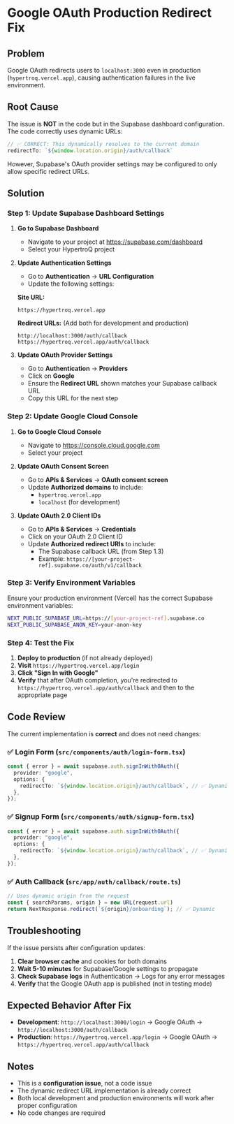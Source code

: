 # Google OAuth Production Redirect Fix

## Problem
Google OAuth redirects users to `localhost:3000` even in production (`hypertroq.vercel.app`), causing authentication failures in the live environment.

## Root Cause
The issue is **NOT** in the code but in the Supabase dashboard configuration. The code correctly uses dynamic URLs:

```typescript
// ✅ CORRECT: This dynamically resolves to the current domain
redirectTo: `${window.location.origin}/auth/callback`
```

However, Supabase's OAuth provider settings may be configured to only allow specific redirect URLs.

## Solution

### Step 1: Update Supabase Dashboard Settings

1. **Go to Supabase Dashboard**
   - Navigate to your project at https://supabase.com/dashboard
   - Select your HypertroQ project

2. **Update Authentication Settings**
   - Go to **Authentication** → **URL Configuration**
   - Update the following settings:

   **Site URL:**
   ```
   https://hypertroq.vercel.app
   ```

   **Redirect URLs:** (Add both for development and production)
   ```
   http://localhost:3000/auth/callback
   https://hypertroq.vercel.app/auth/callback
   ```

3. **Update OAuth Provider Settings**
   - Go to **Authentication** → **Providers**
   - Click on **Google**
   - Ensure the **Redirect URL** shown matches your Supabase callback URL
   - Copy this URL for the next step

### Step 2: Update Google Cloud Console

1. **Go to Google Cloud Console**
   - Navigate to https://console.cloud.google.com
   - Select your project

2. **Update OAuth Consent Screen**
   - Go to **APIs & Services** → **OAuth consent screen**
   - Update **Authorized domains** to include:
     - `hypertroq.vercel.app`
     - `localhost` (for development)

3. **Update OAuth 2.0 Client IDs**
   - Go to **APIs & Services** → **Credentials**
   - Click on your OAuth 2.0 Client ID
   - Update **Authorized redirect URIs** to include:
     - The Supabase callback URL (from Step 1.3)
     - Example: `https://[your-project-ref].supabase.co/auth/v1/callback`

### Step 3: Verify Environment Variables

Ensure your production environment (Vercel) has the correct Supabase environment variables:

```bash
NEXT_PUBLIC_SUPABASE_URL=https://[your-project-ref].supabase.co
NEXT_PUBLIC_SUPABASE_ANON_KEY=your-anon-key
```

### Step 4: Test the Fix

1. **Deploy to production** (if not already deployed)
2. **Visit** `https://hypertroq.vercel.app/login`
3. **Click "Sign In with Google"**
4. **Verify** that after OAuth completion, you're redirected to `https://hypertroq.vercel.app/auth/callback` and then to the appropriate page

## Code Review

The current implementation is **correct** and does not need changes:

### ✅ Login Form (`src/components/auth/login-form.tsx`)
```typescript
const { error } = await supabase.auth.signInWithOAuth({
  provider: "google",
  options: {
    redirectTo: `${window.location.origin}/auth/callback`, // ✅ Dynamic
  },
});
```

### ✅ Signup Form (`src/components/auth/signup-form.tsx`)
```typescript
const { error } = await supabase.auth.signInWithOAuth({
  provider: "google",
  options: {
    redirectTo: `${window.location.origin}/auth/callback`, // ✅ Dynamic
  },
});
```

### ✅ Auth Callback (`src/app/auth/callback/route.ts`)
```typescript
// Uses dynamic origin from the request
const { searchParams, origin } = new URL(request.url)
return NextResponse.redirect(`${origin}/onboarding`); // ✅ Dynamic
```

## Troubleshooting

If the issue persists after configuration updates:

1. **Clear browser cache** and cookies for both domains
2. **Wait 5-10 minutes** for Supabase/Google settings to propagate
3. **Check Supabase logs** in Authentication → Logs for any error messages
4. **Verify** that the Google OAuth app is published (not in testing mode)

## Expected Behavior After Fix

- **Development**: `http://localhost:3000/login` → Google OAuth → `http://localhost:3000/auth/callback`
- **Production**: `https://hypertroq.vercel.app/login` → Google OAuth → `https://hypertroq.vercel.app/auth/callback`

## Notes

- This is a **configuration issue**, not a code issue
- The dynamic redirect URL implementation is already correct
- Both local development and production environments will work after proper configuration
- No code changes are required
